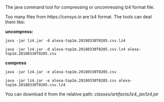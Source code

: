 The java command tool for compressing or uncomressing lz4 format file. 

Too many files from _https://censys.io_ are lz4 format. The tools can deal them like:

**uncompress:**

`java -jar lz4.jar -d alexa-top1m.20180330T0205.csv.lz4`

`java -jar lz4.jar -d alexa-top1m.20180330T0205.csv.lz4 alexa-top1m.20180330T0205.csv`


**compress**

`java -jar lz4.jar -e alexa-top1m.20180330T0205.csv`

`java -jar lz4.jar -e alexa-top1m.20180330T0205.csv alexa-top1m.20180330T0205.csv.lz4`


You can download it from the relative path: _classes/artifacts/lz4_jar/lz4.jar_
